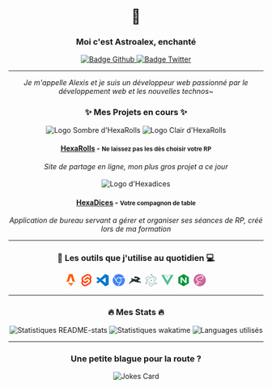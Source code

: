 # <div id="header" align="center">👋</div>
### <div id="title" align="center">Moi c'est Astroalex, enchanté</div>

<div id="badges" align="center">
	<a href="https://github.com/Chrissdroid">
		<img src="https://img.shields.io/github/followers/Chrissdroid?color=%23333&label=suivez-moi%20sur%20GitHub&logo=github&logoColor=white&style=for-the-badge" alt="Badge Github"/>
	</a>
	<a href="https://twitter.com/intent/user?screen_name=Astroalex404">
		<img src="https://img.shields.io/twitter/follow/Astroalex404?color=%231DA1F2&label=Suivez-moi%20sur%20Twitter&logo=twitter&logoColor=white&style=for-the-badge" alt="Badge Twitter"/>
	</a>
</div>

-------------------------------------------------------

<div id="description" align="center">
	<i>
		Je m'appelle Alexis et je suis un développeur web passionné par le développement web et les nouvelles technos~
	</i>
</div>

### <div id="projets" align="center">✨ Mes Projets en cours ✨</div>

<div id="projects-list" align="center">
	<div id="hexarolls">
		<img alt="Logo Sombre d'HexaRolls" src="https://api.hexarolls.com/assets/52d3449f-ef57-41fb-bdf5-4f643c2e2531?key=avatar-resume#gh-dark-mode-only" width="auto" heigth="72">
		<img alt="Logo Clair d'HexaRolls" src="https://api.hexarolls.com/assets/d4b82830-762e-416b-b9cf-ab69bcaa4c13?key=avatar-resume#gh-light-mode-only" width="auto" heigth="72">
		<br/>
		<h4><a href="https://hexarolls.com/">HexaRolls</a> - <small>Ne laissez pas les dès choisir votre RP</small></h4>
		<i>Site de partage en ligne, mon plus gros projet a ce jour</i>
	</div>
	<br/>
	<div id="hexadices">
		<img alt="Logo d'Hexadices" src="https://cdn.discordapp.com/attachments/470211802538573846/857624799361368144/Banner_-_HexaDices.svg" width="auto" height="72">
		<br/>
		<h4><a href="https://github.com/HexaRolls/HexaDices">HexaDices</a> - <small>Votre compagnon de table</small></h4>
		<i>Application de bureau servant a gérer et organiser ses séances de RP, créé lors de ma formation</i>
	</div>
</div>

---

### <div id="toolbox" align="center">🔧 Les outils que j'utilise au quotidien 💻</div>

<div id="toolbox-list" align="center">
	<a title="Astro" href="https://github.com/withastro/astro"><img width="24" src="./icons/astro.svg"></a>&nbsp;
	<a title="Svelte" href="https://svelte.dev/"><img width="24" src="./icons/svelte.svg"></a>&nbsp;
	<a title="Visual Studio Code" href="https://code.visualstudio.com/"><img width="24" src="./icons/vsc.svg"></a>&nbsp;
	<a title="Chromium" href="https://www.chromium.org/"><img width="24" src="./icons/chrome.svg"></a>&nbsp;
	<a title="Directus" href="https://directus.io/"><img width="24" src="./icons/directus.svg"></a>&nbsp;
	<a title="Electron" href="https://www.electronjs.org/"><img width="24" src="./icons/electron.svg"></a>&nbsp;
	<a title="Vue.js" href="https://vuejs.org/"><img width="24" src="./icons/vue.svg"></a>&nbsp;
	<a title="NGINX" href="https://www.nginx.com/"><img width="24" src="./icons/nginx.svg"></a>&nbsp;
	<a title="Sass" href="https://sass-lang.com/"><img width="24" src="./icons/sass.svg"></a>&nbsp;
</div>

---

### <div id="stats" align="center">🔥 Mes Stats 🔥</div>

<div align="center">
	<img alt="Statistiques README-stats" src="https://github-readme-stats.vercel.app/api?username=Chrissdroid&show_icons=true&locale=fr&bg_color=0,ee9966,904e95&icon_color=000&title_color=000&text_color=5e13aa&custom_title=Mes%20stats%20github&hide_border=true">
	<img alt="Statistiques wakatime" src="https://github-readme-stats.vercel.app/api/wakatime?username=Astroalex&bg_color=15,ee9966,904e95&title_color=000&text_color=5e13aa&hide_border=true">
	<img alt="Languages utilisés" src="https://github-readme-stats.vercel.app/api/top-langs/?username=chrissdroid&layout=compact&locale=fr&bg_color=-15,ee9966,904e95&title_color=000&text_color=5e13aa&hide_border=true">
</div>

---

### <div id="jokes" align="center">Une petite blague pour la route ?</div>

<div align="center">
	<img src="https://readme-jokes.vercel.app/api?hideBorder&theme=cobalt&qColor=%23000&aColor=%235e13aa&bgColor=%23ee9966" alt="Jokes Card" />
</div>
